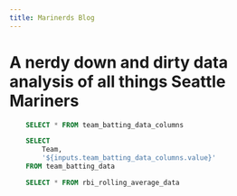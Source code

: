 ```yaml
---
title: Marinerds Blog
---
```


# A nerdy down and dirty data analysis of all things Seattle Mariners


```sql team_batting_data_columns
    SELECT * FROM team_batting_data_columns
```


<Dropdown
    data={team_batting_data_columns} 
    name="Team Batting Data Columns"
    value=index
/>


```sql selected_team_batting_data
    SELECT 
        Team,
        '${inputs.team_batting_data_columns.value}'
    FROM team_batting_data
```

<BarChart 
    data={selected_team_batting_data} 
    x=Team 
    y='${inputs.team_batting_data_columns.value}'
/>


```sql rbi_rolling_avg
    SELECT * FROM rbi_rolling_average_data
```

<LineChart 
    data={rbi_rolling_avg}  
    x=Date
    y=rbi_rolling_avg
    title='RBI Rolling Average'
/>